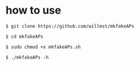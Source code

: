 # how to use

`$ git clone https://github.com/willmst/mkfakeAPs`

`$ cd mkfakeAPs`
 
`$ sudo chmod +x mkfakeAPs.sh`

`$ ./mkfakeAPs -h`
